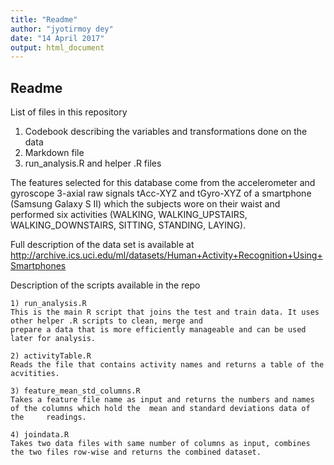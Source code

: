 ```yaml
---
title: "Readme"
author: "jyotirmoy dey"
date: "14 April 2017"
output: html_document
---
```


## Readme


List of files in this repository

1) Codebook describing the variables and transformations done on the data
2) Markdown file
3) run_analysis.R and helper .R files

The features selected for this database come from the accelerometer and gyroscope 3-axial raw signals tAcc-XYZ and tGyro-XYZ of a smartphone (Samsung Galaxy S II) which the subjects wore on their waist and performed six activities (WALKING, WALKING_UPSTAIRS, WALKING_DOWNSTAIRS, SITTING, STANDING, LAYING).


Full description of the data set is available at http://archive.ics.uci.edu/ml/datasets/Human+Activity+Recognition+Using+Smartphones


Description of the scripts available in the repo

    1) run_analysis.R
    This is the main R script that joins the test and train data. It uses other helper .R scripts to clean, merge and 
    prepare a data that is more efficiently manageable and can be used later for analysis.

    2) activityTable.R
    Reads the file that contains activity names and returns a table of the acvitities.

    3) feature_mean_std_columns.R
    Takes a feature file name as input and returns the numbers and names of the columns which hold the  mean and standard deviations data of the     readings.

    4) joindata.R
    Takes two data files with same number of columns as input, combines the two files row-wise and returns the combined dataset.



